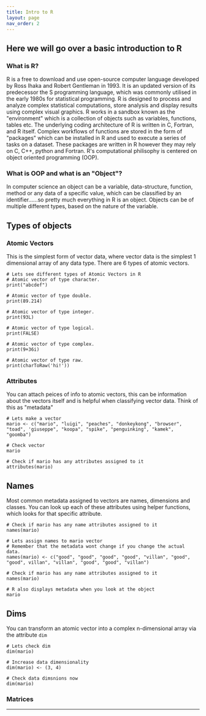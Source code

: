 ```yaml
---
title: Intro to R
layout: page
nav_order: 2
---
```


## Here we will go over a basic introduction to R

### What is R?
R is a free to download and use open-source computer language developed by Ross Ihaka and Robert Gentleman in 1993. It is an updated version of its predecessor the S programming language, which was commonly utilised in the early 1980s for statistical programming. R is designed to process and analyze complex statistical computations, store analysis and display results using complex visual graphics. R works in a sandbox known as the "environment"  which is a collection of objects such as variables, functions, tables etc. The underlying coding architecture of R is written in C, Fortran, and R itself. Complex workflows of functions are stored in the form of "packages" which can be installed in R and used to execute a series of tasks on a dataset. These packages are written in R however they may rely on C, C++, python and Fortran. R's computational philisophy is centered on object oriented programming (OOP).

### What is OOP and what is an "Object"?
In computer science an object can be a variable, data-structure, function, method or any data of a specific value, which can be classified by an identifier......so pretty much everything in R is an object. Objects can be of multiple different types, based on the nature of the variable. 

## Types of objects
### Atomic Vectors
This is the simplest form of vector data, where vector data is the simplest 1 dimensional array of any data type. There are 6 types of atomic vectors.

```
# Lets see different types of Atomic Vectors in R
# Atomic vector of type character.
print("abcdef")

# Atomic vector of type double.
print(89.214)

# Atomic vector of type integer.
print(93L)

# Atomic vector of type logical.
print(FALSE)

# Atomic vector of type complex.
print(9+36i)

# Atomic vector of type raw.
print(charToRaw('hi!'))
```
### Attributes
You can attach peices of info to atomic vectors, this can be information about the vectors itself and is helpful when classifying vector data. Think of this as "metadata"
```
# Lets make a vector
mario <- c("mario", "luigi", "peaches", "donkeykong", "browser", "toad", 'giuseppe", "koopa", "spike", "penguinking", "kamek", "goomba")

# Check vector
mario

# Check if mario has any attributes assigned to it
attributes(mario)
```

## Names
Most common metadata assigned to vectors are names, dimensions and classes. You can look up each of these attributes using helper functions, which looks for that specific attribute.
```
# Check if mario has any name attributes assigned to it
names(mario)

# Lets assign names to mario vector
# Remember that the metadata wont change if you change the actual data.
names(mario) <- c("good", "good", "good", "good", "villan", "good", "good", villan", "villan", "good", "good", "villan") 

# Check if mario has any name attributes assigned to it
names(mario)

# R also displays metadata when you look at the object
mario
```

## Dims
You can transform an atomic vector into a complex n-dimensional array via the attribute `dim` 

```
# Lets check dim
dim(mario)

# Increase data dimensionality
dim(mario) <- (3, 4)

# Check data dimsnions now
dim(mario)
```
### Matrices

----


